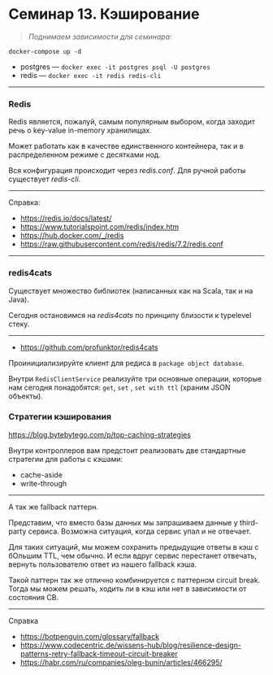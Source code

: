 # Семинар 13. Кэширование

> _Поднимаем зависимости для семинара:_

```shell
docker-compose up -d
```

- postgres — `docker exec -it postgres psql -U postgres`
- redis — `docker exec -it redis redis-cli`

---

### Redis

Redis является, пожалуй, самым популярным выбором, когда заходит речь о key-value in-memory хранилищах.

Может работать как в качестве единственного контейнера, так и в распределенном режиме с десятками нод.

Вся конфигурация происходит через _redis.conf_. Для ручной работы существует _redis-cli_.

---

Справка:

- https://redis.io/docs/latest/
- https://www.tutorialspoint.com/redis/index.htm
- https://hub.docker.com/_/redis
- https://raw.githubusercontent.com/redis/redis/7.2/redis.conf

---

### redis4cats

Существует множество библиотек (написанных как на Scala, так и на Java).

Сегодня остановимся на _redis4cats_ по принципу близости к typelevel стеку.

---

- https://github.com/profunktor/redis4cats

Проинициализируйте клиент для редиса в `package object database`.

Внутри `RedisClientService` реализуйте три основные операции, которые нам сегодня понадобятся: `get`, `set`
, `set with ttl` (храним JSON объекты).

### Стратегии кэширования

https://blog.bytebytego.com/p/top-caching-strategies

Внутри контроллеров вам предстоит реализовать две стандартные стратегии для работы с кэшами:

- cache-aside
- write-through

---

А так же fallback паттерн.

Представим, что вместо базы данных мы запрашиваем данные у third-party сервиса. 
Возможна ситуация, когда сервис упал и не отвечает. 

Для таких ситуаций, мы можем сохранить предыдущие ответы в кэш с бОльшим TTL, чем обычно.
И если вдруг сервис перестанет отвечать, вернуть пользователю ответ из нашего fallback кэша.

Такой паттерн так же отлично комбинируется с паттерном circuit break.
Тогда мы можем решать, ходить ли в кэш или нет в зависимости от состояния CB.

---

Справка

- https://botpenguin.com/glossary/fallback
- https://www.codecentric.de/wissens-hub/blog/resilience-design-patterns-retry-fallback-timeout-circuit-breaker
- https://habr.com/ru/companies/oleg-bunin/articles/466295/

